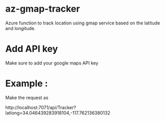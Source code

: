 # az-gmap-tracker
Azure function to track location using gmap service based on the latitude and longitude.

# Add API key
Make sure to add your google maps API key 

# Example :  
Make the request as

http://localhost:7071/api/Tracker?latlong=34.046439283918104,-117.762136380132

